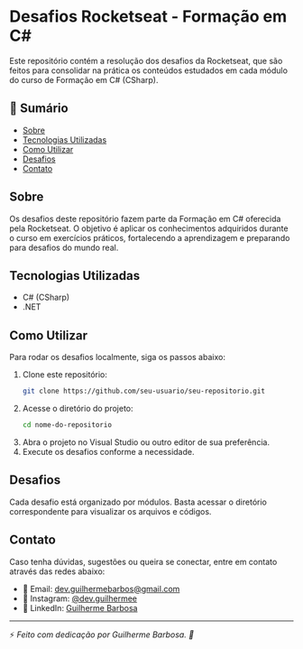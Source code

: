 # Desafios Rocketseat - Formação em C#

Este repositório contém a resolução dos desafios da Rocketseat, que são feitos para consolidar na prática os conteúdos estudados em cada módulo do curso de Formação em C# (CSharp).

## 📌 Sumário

- [Sobre](#sobre)
- [Tecnologias Utilizadas](#tecnologias-utilizadas)
- [Como Utilizar](#como-utilizar)
- [Desafios](#desafios)
- [Contato](#contato)

## Sobre

Os desafios deste repositório fazem parte da Formação em C# oferecida pela Rocketseat. O objetivo é aplicar os conhecimentos adquiridos durante o curso em exercícios práticos, fortalecendo a aprendizagem e preparando para desafios do mundo real.

## Tecnologias Utilizadas

- C# (CSharp)
- .NET

## Como Utilizar

Para rodar os desafios localmente, siga os passos abaixo:

1. Clone este repositório:
   ```bash
   git clone https://github.com/seu-usuario/seu-repositorio.git
   ```
2. Acesse o diretório do projeto:
   ```bash
   cd nome-do-repositorio
   ```
3. Abra o projeto no Visual Studio ou outro editor de sua preferência.
4. Execute os desafios conforme a necessidade.

## Desafios

Cada desafio está organizado por módulos. Basta acessar o diretório correspondente para visualizar os arquivos e códigos.

## Contato

Caso tenha dúvidas, sugestões ou queira se conectar, entre em contato através das redes abaixo:

- 📧 Email: [dev.guilhermebarbos@gmail.com](mailto:dev.guilhermebarbos@gmail.com)
- 📸 Instagram: [@dev.guilhermee](https://www.instagram.com/dev.guilhermee)
- 💼 LinkedIn: [Guilherme Barbosa](https://www.linkedin.com/in/devguilhermebarbosa/)

---

⚡ _Feito com dedicação por Guilherme Barbosa. 🚀_
